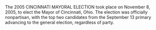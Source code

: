 The 2005 CINCINNATI MAYORAL ELECTION took place on November 8, 2005, to elect the Mayor of Cincinnati, Ohio. The election was officially nonpartisan, with the top two candidates from the September 13 primary advancing to the general election, regardless of party.
